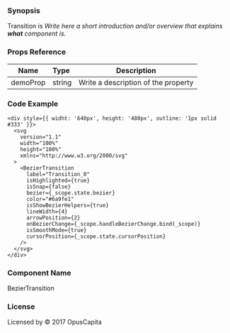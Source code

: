 ### Synopsis

Transition is 
*Write here a short introduction and/or overview that explains **what** component is.*

### Props Reference

| Name                           | Type                    | Description                                                 |
| ------------------------------ | :---------------------- | ----------------------------------------------------------- |
| demoProp                       | string                  | Write a description of the property                         |

### Code Example

```
<div style={{ widht: '640px', height: '480px', outline: '1px solid #333' }}>
  <svg
    version="1.1"
    width="100%"
    height="100%"
    xmlns="http://www.w3.org/2000/svg"
  >
    <BezierTransition
      label="Transition_0"
      isHighlighted={true}
      isSnap={false}
      bezier={_scope.state.bezier}
      color="#6a9fe1"
      isShowBezierHelpers={true}
      lineWidth={4}
      arrowPosition={2}
      onBezierChange={_scope.handleBezierChange.bind(_scope)}
      isSmoothMode={true}
      cursorPosition={_scope.state.cursorPosition}
    />
  </svg>
</div>
```

### Component Name

BezierTransition

### License

Licensed by © 2017 OpusCapita


